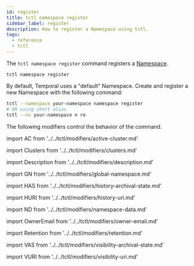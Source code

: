 ```yaml
---
id: register
title: tctl namespace register
sidebar_label: register
description: How to register a Namespace using tctl.
tags:
  - reference
  - tctl
---
```


The `tctl namespace register` command registers a [Namespace](/concepts/what-is-a-namespace).

`tctl namespace register`

By default, Temporal uses a "default" Namespace.
Create and register a new Namespace with the following command:

```bash
tctl --namespace your-namespace namespace register
# OR using short alias
tctl --ns your-namespace n re
```

The following modifiers control the behavior of the command.

<!--ActiveCluster-->

import AC from '../../tctl/modifiers/active-cluster.md'

<AC />

<!--Clusters-->

import Clusters from '../../tctl/modifiers/clusters.md'

<Clusters />

<!--Description-->

import Description from '../../tctl/modifiers/description.md'

<Description />

<!--GlobalNamespace-->

import GN from '../../tctl/modifiers/global-namespace.md'

<GN />

<!--HistoryArchivalState-->

import HAS from '../../tctl/modifiers/history-archival-state.md'

<HAS />

<!--HistoryUri-->

import HURI from '../../tctl/modifiers/history-uri.md'

<HURI />

<!--NamespaceData-->

import ND from '../../tctl/modifiers/namespace-data.md'

<ND />

<!--OwnerEmail-->

import OwnerEmail from '../../tctl/modifiers/owner-email.md'

<OwnerEmail />

<!--Retention-->

import Retention from '../../tctl/modifiers/retention.md'

<Retention />

<!--VisibilityArchivalState-->

import VAS from '../../tctl/modifiers/visibility-archival-state.md'

<VAS />

<!--VisibilityUri-->

import VURI from '../../tctl/modifiers/visibility-uri.md'

<VURI />
